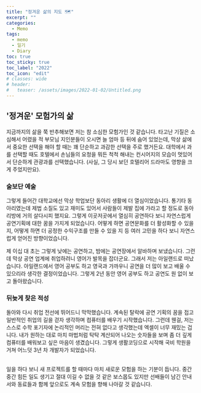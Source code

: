 ```yaml
---
title: "정겨운 삶의 지도 🗺"
excerpt: ""
categories:
  - Memo 
tags:
  - memo
  - 일기
  - Diary
toc: true
toc_sticky: true
toc_label: "2022"
toc_icon: "edit"
# classes: wide
# header:
#   teaser: /assets/images/2022-01-02/Untitled.png
---
```


## '정겨운' 모험가의 삶
지금까지의 삶을 쭉 반추해보면 저는 참 소심한 모험가인 것 같습니다. 
타고난 기질은 소심해서 어렸을 적 부모님 지인분들이 오시면 늘 엄마 등 뒤에 숨어 있었는데, 막상 삶에서 중요한 선택을 해야 할 때는 꽤 단순하고 과감한 선택을 주로 했거든요.
대학에서 과를 선택할 때도 호텔에서 손님들의 요청을 뭐든 척척 해내는 컨시어지의 모습이 멋있어서 단순하게 관광과를 선택했습니다. (사실, 그 당시 보던 호텔리어 드라마도 영향을 크게 주었지만요). 

### 술보단 예술
그렇게 들어간 대학교에선 막상 학업보단 동아리 생활에 더 열심이었습니다. 통기타 동아리였는데 제법 소질도 있고 재미도 있어서 사람들이 제발 집에 가라고 할 정도로 동아리방에 거의 살다시피 했지요. 그렇게 이곳저곳에서 열심히 공연하다 보니 자연스럽게 공연기획에 대한 꿈을 가지게 되었습니다. 
어떻게 하면 공연문화를 더 활성화할 수 있을지, 어떻게 하면 더 공정한 수익구조를 만들 수 있을 지 등 여러 고민을 하다 보니 자연스럽게 얻어진 방향이었습니다.

제 이십 대 초는 그렇게 낮에는 공연하고, 밤에는 공연장에서 알바하며 보냈습니다. 그런데 막상 공연 업계에 취업하려니 영어가 발목을 잡더군요. 
그래서 저는 아일랜드로 떠났습니다. 아일랜드에서 영어 공부도 하고 영국과 가까우니 공연을 더 많이 보고 배울 수 있으리라 생각한 결정이었습니다. 그렇게 2년 동안 영어 공부도 하고 공연도 원 없이 보고 돌아왔습니다.

### 뒤늦게 찾은 적성
돌아와 다시 취업 전선에 뛰어드니 막막했습니다. 계속된 탈락에 공연 기획의 꿈을 접고 일반적인 취업의 길을 걷자 생각하며 컴퓨터를 배우기 시작했습니다. 그런데 웬걸, 저는 스스로 수학 포기자에 논리적인 머리는 전혀 없다고 생각했는데 엑셀이 너무 재밌는 겁니다. 
내가 원하는 대로 마치 마법처럼 탁탁 계산되어 나오는 숫자들을 보며 좀 더 깊게 컴퓨터를 배워보고 싶은 마음이 생겼습니다.
그렇게 생활코딩으로 시작해 국비 학원을 거쳐 어느덧 3년 차 개발자가 되었습니다.

<br>
일을 하다 보니 새 프로젝트를 할 때마다 마치 새로운 모험을 하는 기분이 듭니다. 
중간중간 힘든 일도 생기고 절대 이길 수 없을 것 같은 보스몹도 있지만 선배들이 남긴 안내서와 동료들과 함께 앞으로도 계속 모험을 향해 나아갈 것 같습니다.